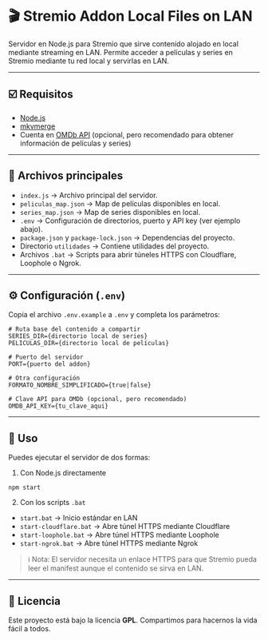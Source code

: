 

# 🎬 Stremio Addon Local Files on LAN

Servidor en Node.js para Stremio que sirve contenido alojado en local mediante streaming en LAN. Permite acceder a películas y series en Stremio mediante tu red local y servirlas en LAN.

---

## ☑️ Requisitos

- [Node.js](https://nodejs.org/)  
- [mkvmerge](https://mkvtoolnix.download/)  
- Cuenta en [OMDb API](https://www.omdbapi.com/apikey.aspx) (opcional, pero recomendado para obtener información de películas y series)

---

## 📂 Archivos principales

- `index.js` → Archivo principal del servidor.  
- `peliculas_map.json` → Map de películas disponibles en local.  
- `series_map.json` → Map de series disponibles en local.  
- `.env` → Configuración de directorios, puerto y API key (ver ejemplo abajo).  
- `package.json` y `package-lock.json` → Dependencias del proyecto.  
- Directorio `utilidades` → Contiene utilidades del proyecto.  
- Archivos `.bat` → Scripts para abrir túneles HTTPS con Cloudflare, Loophole o Ngrok.

---

## ⚙️ Configuración (`.env`)

Copia el archivo `.env.example` a `.env` y completa los parámetros:

```env
# Ruta base del contenido a compartir
SERIES_DIR={directorio local de series}
PELICULAS_DIR={directorio local de películas}

# Puerto del servidor
PORT={puerto del addon}

# Otra configuración
FORMATO_NOMBRE_SIMPLIFICADO={true|false}

# Clave API para OMDb (opcional, pero recomendado)
OMDB_API_KEY={tu_clave_aqui}
```

---

## 🚀 Uso

Puedes ejecutar el servidor de dos formas:

1. Con Node.js directamente
```
npm start
```
2. Con los scripts `.bat`
- `start.bat` → Inicio estándar en LAN
- `start-cloudflare.bat` → Abre túnel HTTPS mediante Cloudflare
- `start-loophole.bat` → Abre túnel HTTPS mediante Loophole
- `start-ngrok.bat` → Abre túnel HTTPS mediante Ngrok

> ℹ️ Nota: El servidor necesita un enlace HTTPS para que Stremio pueda leer el manifest aunque el contenido se sirva en LAN.

---

## 📝 Licencia

Este proyecto está bajo la licencia **GPL**. Compartimos para hacernos la vida fácil a todos.

